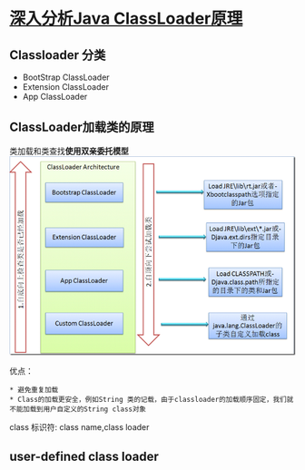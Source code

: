 # [深入分析Java ClassLoader原理][1]
  
## Classloader 分类

* BootStrap ClassLoader
* Extension ClassLoader
* App ClassLoader

## ClassLoader加载类的原理

类加载和类查找**使用双亲委托模型**
![classloader][2]

优点： 
    
    * 避免重复加载
    * Class的加载更安全，例如String 类的记载，由于classloader的加载顺序固定，我们就不能加载到用户自定义的String class对象
    
class 标识符: class name,class loader

## user-defined class loader


[1]: http://www.importnew.com/15362.html 
[2]: /doc/pic/clsloader1.png "class loader"